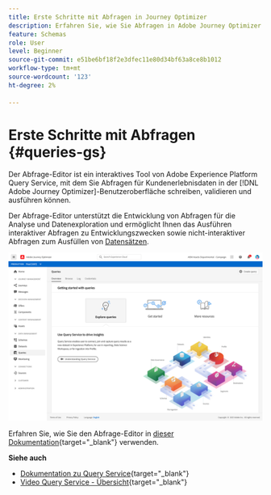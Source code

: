 ```yaml
---
title: Erste Schritte mit Abfragen in Journey Optimizer
description: Erfahren Sie, wie Sie Abfragen in Adobe Journey Optimizer erstellen
feature: Schemas
role: User
level: Beginner
source-git-commit: e51be6bf18f2e3dfec11e80d34bf63a8ce8b1012
workflow-type: tm+mt
source-wordcount: '123'
ht-degree: 2%

---
```


# Erste Schritte mit Abfragen {#queries-gs}

Der Abfrage-Editor ist ein interaktives Tool von Adobe Experience Platform Query Service, mit dem Sie Abfragen für Kundenerlebnisdaten in der [!DNL Adobe Journey Optimizer]-Benutzeroberfläche schreiben, validieren und ausführen können.

Der Abfrage-Editor unterstützt die Entwicklung von Abfragen für die Analyse und Datenexploration und ermöglicht Ihnen das Ausführen interaktiver Abfragen zu Entwicklungszwecken sowie nicht-interaktiver Abfragen zum Ausfüllen von [Datensätzen](get-started-datasets.md).


![](assets/queries-home.png)

Erfahren Sie, wie Sie den Abfrage-Editor in [dieser Dokumentation](https://experienceleague.adobe.com/docs/experience-platform/query/ui/user-guide.html){target=&quot;_blank&quot;} verwenden.

**Siehe auch**

* [Dokumentation zu Query Service](https://experienceleague-review.corp.adobe.com/docs/experience-platform/query/home.html){target=&quot;_blank&quot;}
* [Video Query Service - Übersicht](https://experienceleague-review.corp.adobe.com/docs/platform-learn/tutorials/queries/understanding-query-service.html){target=&quot;_blank&quot;}
